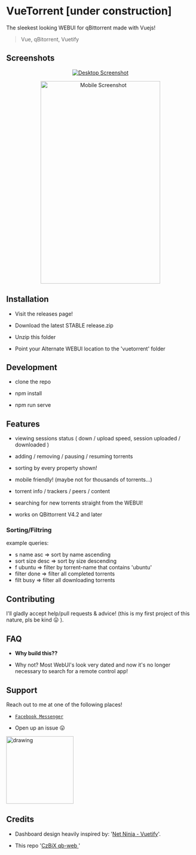 # VueTorrent [under construction]

The sleekest looking WEBUI for qBittorrent made with Vuejs!

> Vue, qBitorrent, Vuetify

## Screenshots

<p  align="center">
<a  href="https://imgur.com/xgwECT2.png"><img  src="https://imgur.com/xgwECT2.png"  title="Desktop"  alt="Desktop Screenshot" ></a>
</p>

<p  align="center">
<a  href="https://i.imgur.com/SUOEyy9.png"><img  src="https://i.imgur.com/SUOEyy9.png"  title="Mobile"  alt="Mobile Screenshot"  width="320"  height="540"></a>
</p>

## Installation

-   Visit the releases page!

-   Download the latest STABLE release.zip

-   Unzip this folder

-   Point your Alternate WEBUI location to the 'vuetorrent' folder

## Development

-   clone the repo

*   npm install

-   npm run serve

## Features

-   viewing sessions status ( down / upload speed, session uploaded / downloaded )

-   adding / removing / pausing / resuming torrents

*   sorting by every property shown!

-   mobile friendly! (maybe not for thousands of torrents...)

-   torrent info / trackers / peers / content

-   searching for new torrents straight from the WEBUI!

*   works on QBittorrent V4.2 and later

### Sorting/Filtring

example queries:

-   s name asc => sort by name ascending
-   sort size desc => sort by size descending
-   f ubuntu => filter by torrent-name that contains 'ubuntu'
-   filter done => filter all completed torrents
-   filt busy => filter all downloading torrents

## Contributing

I'll gladly accept help/pull requests & advice! (this is my first project of this nature, pls be kind 😛 ).

## FAQ

-   **Why build this??**

*   Why not? Most WebUI's look very dated and now it's no longer necessary to search for a remote control app!

## Support

Reach out to me at one of the following places!

-   <a  href="https://m.me/WijnsDaan"  target="_blank">`Facebook Messenger`</a>

*   Open up an issue 😛

[<img src="https://cdn.buymeacoffee.com/buttons/lato-blue.png" alt="drawing" width="180"/>](https://www.buymeacoffee.com/wdaan 'Buy me a coffee')

## Credits

-   Dashboard design heavily inspired by: '[Net Ninja - Vuetify](https://github.com/iamshaunjp/vuetify-playlist)'.

*   This repo '[CzBiX qb-web ](https://github.com/CzBiX/qb-web)'

